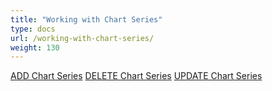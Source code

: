 ```yaml
---
title: "Working with Chart Series"
type: docs
url: /working-with-chart-series/
weight: 130
---
```

[ADD Chart Series](/add-chart-series)
[DELETE Chart Series](/delete-chart-series)
[UPDATE Chart Series](/update-chart-series)
